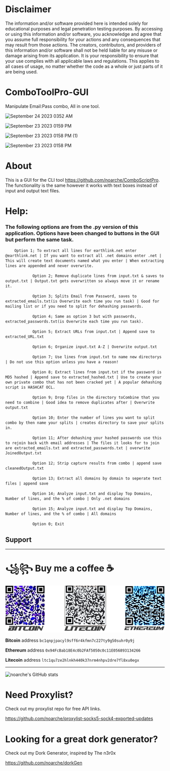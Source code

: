 # Disclaimer

The information and/or software provided here is intended solely
for educational purposes and legal penetration testing purposes. 
By accessing or using this information and/or software, you 
acknowledge and agree that you assume full responsibility for your
actions and any consequences that may result from those actions. 
The creators, contributors, and providers of this information 
and/or software shall not be held liable for any misuse or damage
arising from its application. It is your responsibility to ensure 
that your use complies with all applicable laws and regulations. 
This applies to all cases of usage, no matter whether the code as 
a whole or just parts of it are being used.

# ComboToolPro-GUI

Manipulate Email:Pass combo, All in one tool. 


![September 24 2023 0352 AM](https://github.com/user-attachments/assets/aa629cb6-feaf-417f-875d-d4d8e2853c77)




![September 23 2023 0159 PM](https://github.com/user-attachments/assets/3d50b3c1-08ba-4efb-97ce-70b2d3055fda)

![September 23 2023 0158 PM (1)](https://github.com/user-attachments/assets/0fdf54bf-64b0-4fef-b758-f404fc24cbd4)



![September 23 2023 0158 PM](https://github.com/user-attachments/assets/9e05e49d-fe8f-4a9c-9abd-c535de70b0cd)












# About
This is a GUI for the CLI tool https://github.com/noarche/ComboScriptPro. The functionality is the same however it works with text boxes instead of input and output text files. 




# Help: 
### The following options are from the .py version of this application. Options have been changed to buttons in the GUI but perform the same task.

        Option 1; To extract all lines for earthlink.net enter @earthlink.net | If you want to extract all .net domains enter .net | This will create text documents named what you enter | When extracting lines are appended and never overwrite.
       
				Option 2; Remove duplicate lines from input.txt & saves to output.txt | Output.txt gets overwritten so always move it or rename it. 
        
				Option 3; Splits Email from Password, saves to extracted_emails.txt(is Overwrite each time you run task) | Good for mailing list or if you need to split for dehashing passwords.
        
				Option 4; Same as option 3 but with passwords, extracted_passwords.txt(is Overwrite each time you run task).
        
				Option 5; Extract URLs from input.txt | Append save to extracted_URL.txt  
        
				Option 6; Organize input.txt A-Z | Overwrite output.txt
        
				Option 7; Use lines from input.txt to name new directorys | Do not use this option unless you have a reason!
        
				Option 8; Extract lines from input.txt if the password is MD5 hashed | Append save to extracted_hashed.txt | Use to create your own private combo that has not been cracked yet | A popular dehashing script is HASHCAT OCL. 
        
				Option 9; Drop files in the directory toCombine that you need to combine | Good idea to remove duplicates after | Overwrite output.txt
        
				Option 10; Enter the number of lines you want to split combo by then name your splits | creates directory to save your splits in.
        
				Option 11; After dehashing your hashed passwords use this to rejoin back with email addresses | The files it looks for to join are extracted_emails.txt and extracted_passwords.txt | overwrite JoinedOutput.txt
        
				Option 12; Strip capture results from combo | append save cleanedOutput.txt
        
				Option 13; Extract all domains by domain to seperate text files | append save
        
				Option 14; Analyze input.txt and display Top Domains, Number of lines, and the % of combo | Only .net domains
        
				Option 15; Analyze input.txt and display Top Domains, Number of lines, and the % of combo | All domains
        
				Option 0; Exit



## Support


-------------------------------------------------------------------

# ꧁꧂  Buy me a coffee ☕

![qrCode](https://raw.githubusercontent.com/noarche/cd-ripper/main/unrelated-ignore/CryptoQRcodes.png)

**Bitcoin** address `bc1qnpjpacyl9sff6r4kfmn7c227ty9g50suhr0y9j`


**Ethereum** address `0x94FcBab18E4c0b2FAf5050c0c11E056893134266`


**Litecoin** address `ltc1qu7ze2hlnkh440k37nrm4nhpv2dre7fl8xu0egx`



-------------------------------------------------------------------

![noarche's GitHub stats](https://github-readme-stats.vercel.app/api?username=noarche&show_icons=true&theme=transparent)


# Need Proxylist?

Check out my proxylist repo for free API links. 

https://github.com/noarche/proxylist-socks5-sock4-exported-updates

# Looking for a great dork generator? 

Check out my Dork Generator, inspired by The n3r0x

https://github.com/noarche/dorkGen

